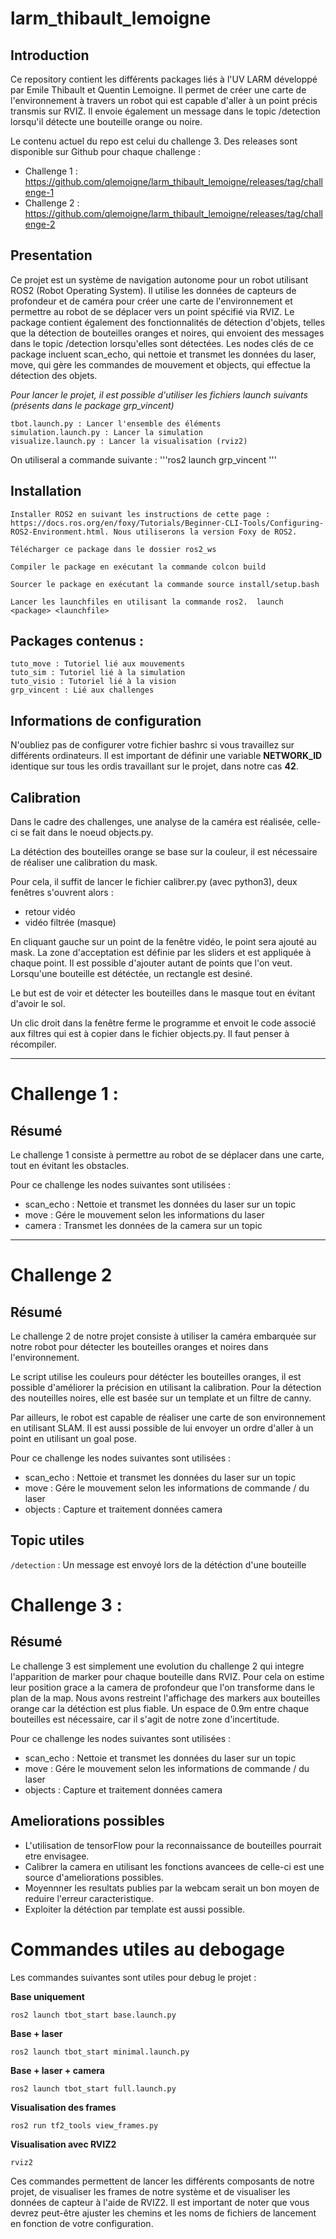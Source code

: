 # **larm_thibault_lemoigne**

## Introduction

Ce repository contient les différents packages liés à l'UV LARM développé par Emile Thibault et Quentin Lemoigne. Il permet de créer une carte de l'environnement à travers un robot qui est capable d'aller à un point précis transmis sur RVIZ. Il envoie également un message dans le topic /detection lorsqu'il détecte une bouteille orange ou noire.

Le contenu actuel du repo est celui du challenge 3. Des releases sont disponible sur Github pour chaque challenge :
- Challenge 1 : https://github.com/qlemoigne/larm_thibault_lemoigne/releases/tag/challenge-1
- Challenge 2 : https://github.com/qlemoigne/larm_thibault_lemoigne/releases/tag/challenge-2

## Presentation

Ce projet est un système de navigation autonome pour un robot utilisant ROS2 (Robot Operating System). Il utilise les données de capteurs de profondeur et de caméra pour créer une carte de l'environnement et permettre au robot de se déplacer vers un point spécifié via RVIZ. Le package contient également des fonctionnalités de détection d'objets, telles que la détection de bouteilles oranges et noires, qui envoient des messages dans le topic /detection lorsqu'elles sont détectées. Les nodes clés de ce package incluent scan_echo, qui nettoie et transmet les données du laser, move, qui gère les commandes de mouvement et objects, qui effectue la détection des objets.

*Pour lancer le projet, il est possible d'utiliser les fichiers launch suivants (présents dans le package grp_vincent)*

    tbot.launch.py : Lancer l'ensemble des éléments
    simulation.launch.py : Lancer la simulation
    visualize.launch.py : Lancer la visualisation (rviz2)

On utiliseral a commande suivante : '''ros2 launch grp_vincent <nom launch file>'''


## Installation

    Installer ROS2 en suivant les instructions de cette page : https://docs.ros.org/en/foxy/Tutorials/Beginner-CLI-Tools/Configuring-ROS2-Environment.html. Nous utiliserons la version Foxy de ROS2.

    Télécharger ce package dans le dossier ros2_ws

    Compiler le package en exécutant la commande colcon build

    Sourcer le package en exécutant la commande source install/setup.bash

    Lancer les launchfiles en utilisant la commande ros2.  launch <package> <launchfile>

## Packages contenus :

    tuto_move : Tutoriel lié aux mouvements
    tuto_sim : Tutoriel lié à la simulation
    tuto_visio : Tutoriel lié à la vision
    grp_vincent : Lié aux challenges

## Informations de configuration

N'oubliez pas de configurer votre fichier bashrc si vous travaillez sur différents ordinateurs. Il est important de définir une variable **NETWORK_ID** identique sur tous les ordis travaillant sur le projet, dans notre cas **42**.

## Calibration

Dans le cadre des challenges, une analyse de la caméra est réalisée, celle-ci se fait dans le noeud objects.py.

La détéction des bouteilles orange se base sur la couleur, il est nécessaire de réaliser une calibration du mask.

Pour cela, il suffit de lancer le fichier calibrer.py (avec python3), deux fenêtres s'ouvrent alors :
- retour vidéo
- vidéo filtrée (masque)

En cliquant gauche sur un point de la fenêtre vidéo, le point sera ajouté au mask. La zone d'acceptation est définie par les sliders et est appliquée à chaque point. Il est possible d'ajouter autant de points que l'on veut. Lorsqu'une bouteille est détéctée, un rectangle est desiné.

Le but est de voir et détecter les bouteilles dans le masque tout en évitant d'avoir le sol.

Un clic droit dans la fenêtre ferme le programme et envoit le code associé aux filtres qui est à copier dans le fichier objects.py. Il faut penser à récompiler.

---

# Challenge 1 :

## Résumé

Le challenge 1 consiste à permettre au robot de se déplacer dans une carte, tout en évitant les obstacles.

Pour ce challenge les nodes suivantes sont utilisées :
- scan_echo : Nettoie et transmet les données du laser sur un topic
- move : Gére le mouvement selon les informations du laser
- camera : Transmet les données de la camera sur un topic

---

# Challenge 2

## Résumé

Le challenge 2 de notre projet consiste à utiliser la caméra embarquée sur notre robot pour détecter les bouteilles oranges et noires dans l'environnement. 

Le script utilise les couleurs pour détécter les bouteilles oranges, il est possible d'améliorer la précision en utilisant la calibration.
Pour la détection des nouteilles noires, elle est basée sur un template et un filtre de canny.

Par ailleurs, le robot est capable de réaliser une carte de son environnement en utilisant SLAM. Il est aussi possible de lui envoyer un ordre d'aller à un point en utilisant un goal pose.

Pour ce challenge les nodes suivantes sont utilisées :
- scan_echo : Nettoie et transmet les données du laser sur un topic
- move : Gére le mouvement selon les informations de commande / du laser
- objects : Capture et traitement données camera

## Topic utiles

`/detection` : Un message est envoyé lors de la détéction d'une bouteille

# Challenge 3 :

## Résumé

Le challenge 3 est simplement une evolution du challenge 2 qui integre l'apparition de marker pour chaque bouteille dans RVIZ. Pour cela on estime leur position grace a la camera de profondeur que l'on transforme dans le plan de la map. Nous avons restreint l'affichage des markers aux bouteilles orange car la détéction est plus fiable. Un espace de 0.9m entre chaque bouteilles est nécessaire, car il s'agit de notre zone d'incertitude.

Pour ce challenge les nodes suivantes sont utilisées :
- scan_echo : Nettoie et transmet les données du laser sur un topic
- move : Gére le mouvement selon les informations de commande / du laser
- objects : Capture et traitement données camera

## Ameliorations possibles

- L'utilisation de tensorFlow pour la reconnaissance de bouteilles pourrait etre envisagee. 
- Calibrer la camera en utilisant les fonctions avancees de celle-ci est une source d'ameliorations possibles.
- Moyennner les resultats publies par la webcam serait un bon moyen de reduire l'erreur caracteristique.
- Exploiter la détéction par template est aussi possible.

# Commandes utiles au debogage

Les commandes suivantes sont utiles pour debug le projet :

**Base uniquement**
```
ros2 launch tbot_start base.launch.py
```
**Base + laser**
```
ros2 launch tbot_start minimal.launch.py
```
**Base + laser + camera**
```
ros2 launch tbot_start full.launch.py
```
**Visualisation des frames**
```
ros2 run tf2_tools view_frames.py
```
**Visualisation avec RVIZ2**
```
rviz2
```
Ces commandes permettent de lancer les différents composants de notre projet, de visualiser les frames de notre système et de visualiser les données de capteur à l'aide de RVIZ2. Il est important de noter que vous devrez peut-être ajuster les chemins et les noms de fichiers de lancement en fonction de votre configuration.
 
